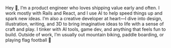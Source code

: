 Hey 👋, I’m a product engineer who loves shipping value early and often. I work mostly with Rails and React, and I use AI to help speed things up and spark new ideas. I’m also a creative developer at heart—I dive into design, illustration, writing, and 3D to bring imaginative ideas to life with a sense of craft and play. I tinker with AI tools, game dev, and anything that feels fun to build. Outside of work, I’m usually out mountain biking, paddle boarding, or playing flag football 🏈
